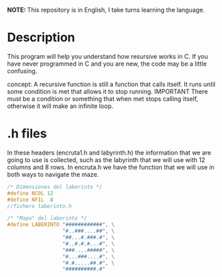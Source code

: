 <p><strong>NOTE: </strong>This repository is in English, I take turns learning the language.</p>
<h></h>

<h1>Description</h1>

<p>This program will help you understand how resursive works in C. If you have never programmed in C and you are new, the code may be a little confusing. </p>
<p>concept: A recursive function is still a function that calls itself. It runs until some condition is met that allows it to stop running. <bold>IMPORTANT</bold> There must be a condition or something that when met stops calling itself, otherwise it will make an infinite loop.
</p>

<h1>.h files</h1>
<p>In these headers (encruta1.h and labyrinth.h) the information that we are going to use is collected, such as the labyrinth that we will use with 12 columns and 8 rows. In encruta.h we have the function that we will use in both ways to navigate the maze.

</p>

```c
/* Dimensiones del laberinto */
#define NCOL 12
#define NFIL  8
//fichero laberinto.h

/* "Mapa" del laberinto */
#define LABERINTO "############", \
                  "#..###....##", \
                  "##...#.###.#", \
                  "#..#.#.#...#", \
                  "###....#####", \
                  "#...###....#", \
                  "#.#.....##.#", \
                  "##########.#"
```
